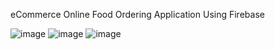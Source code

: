 eCommerce Online Food Ordering Application Using Firebase

![image](https://user-images.githubusercontent.com/90409311/156399807-566a1db9-c3cf-47cf-b491-4cbeb3541355.png) ![image](https://user-images.githubusercontent.com/90409311/156400328-5b1cab55-4230-4d12-babe-2f1d090e305a.png) ![image](https://user-images.githubusercontent.com/90409311/156401079-0f95e5ae-2220-4683-9894-64342b87b11f.png)

